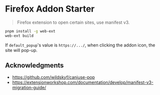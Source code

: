 # Firefox Addon Starter

> Firefox extension to open certain sites, use manifest v3.

```bash
pnpm install -g web-ext
web-ext build
```

If `default_popup`'s value is `https://.../`, when clicking the addon icon, the site will pop-up.

## Acknowledgments

- https://github.com/wildskyf/caniuse-pop
- https://extensionworkshop.com/documentation/develop/manifest-v3-migration-guide/

